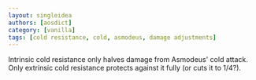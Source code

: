 ```yaml
---
layout: singleidea
authors: [aosdict]
category: [vanilla]
tags: [cold resistance, cold, asmodeus, damage adjustments]
---
```

Intrinsic cold resistance only halves damage from Asmodeus' cold attack. Only extrinsic cold resistance protects against it fully (or cuts it to 1/4?).
